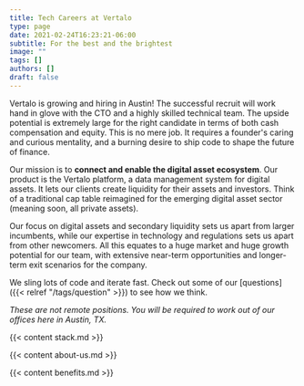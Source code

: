```yaml
---
title: Tech Careers at Vertalo
type: page
date: 2021-02-24T16:23:21-06:00
subtitle: For the best and the brightest
image: ""
tags: []
authors: []
draft: false
---
```


Vertalo is growing and hiring in Austin! The successful recruit will work hand
in glove with the CTO and a highly skilled technical team. The upside
potential is extremely large for the right candidate in terms of both cash
compensation and equity. This is no mere job. It requires a founder's caring
and curious mentality, and a burning desire to ship code to shape the future
of finance.

Our mission is to **connect and enable the digital asset ecosystem**. Our
product is the Vertalo platform, a data management system for digital assets.
It lets our clients create liquidity for their assets and investors. Think of
a traditional cap table reimagined for the emerging digital asset sector
(meaning soon, all private assets).

Our focus on digital assets and secondary liquidity sets us apart from larger
incumbents, while our expertise in technology and regulations sets us apart
from other newcomers. All this equates to a huge market and huge growth
potential for our team, with extensive near-term opportunities and longer-term
exit scenarios for the company.

We sling lots of code and iterate fast. Check out some of our
[questions]({{< relref "/tags/question" >}}) to see how we think.

*These are not remote positions. You will be required to work out of our
offices here in Austin, TX.*

{{< content stack.md >}}

{{< content about-us.md >}}

{{< content benefits.md >}}

